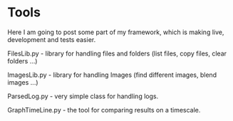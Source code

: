 # Tools

Here I am going to post some part of my framework, which is making live, development and tests easier.

FilesLib.py - library for handling files and folders (list files, copy files, clear folders ...)

ImagesLib.py - library for handling Images (find different images, blend images ...)

ParsedLog.py - very simple class for handling logs.

GraphTimeLine.py - the tool for comparing results on a timescale.

